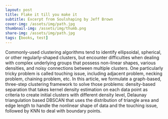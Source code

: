 ```yaml
---
layout: post
title: Flake it till you make it
subtitle: Excerpt from Soulshaping by Jeff Brown
cover-img: /assets/img/path.jpg
thumbnail-img: /assets/img/thumb.png
share-img: /assets/img/path.jpg
tags: [books, test]
---
```

Commonly-used clustering algorithms tend to identify ellipsoidal, spherical, or other regularly-shaped clusters, but encounter difficulties when dealing with complex underlying groups that possess non-linear shapes, various densities, and noisy connections between multiple clusters. One particularly tricky problem is called touching issue, including adjacent problem, necking problem, chaining problem, etc. In this article, we formulate a graph-based, three-step clustering framework to solve those problems: density-based separation that takes kernel density estimation on each data point as criteria to create initial clusters with different density level, Delaunay triangulation based DBSCAN that uses the distribution of triangle area and edge length to handle the nonlinear shape of data and the touching issue, followed by KNN to deal with boundary points. 
